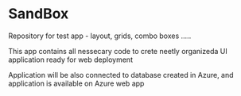 # SandBox
Repository for test app - layout, grids, combo boxes .....

This app contains all nessecary code to crete neetly organizeda UI application ready for web deployment

Application will be also connected to database created in Azure, and application is available on Azure web app
